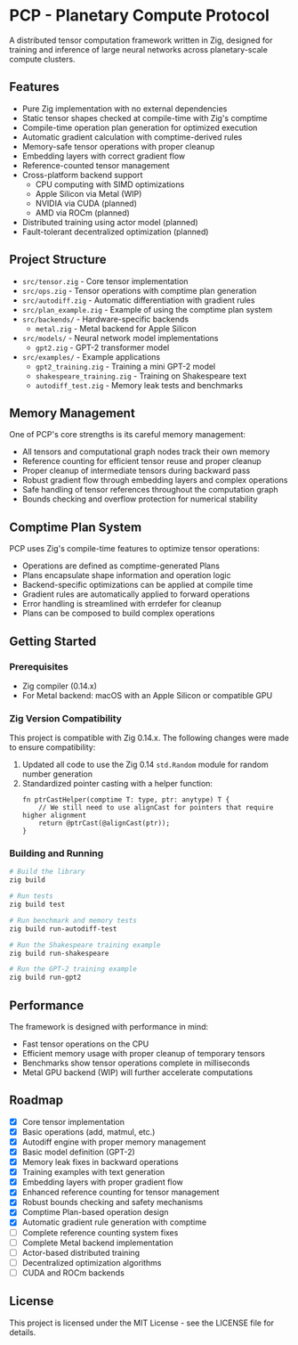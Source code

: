 # PCP - Planetary Compute Protocol

A distributed tensor computation framework written in Zig, designed for training and inference of large neural networks across planetary-scale compute clusters.

## Features

- Pure Zig implementation with no external dependencies
- Static tensor shapes checked at compile-time with Zig's comptime
- Compile-time operation plan generation for optimized execution
- Automatic gradient calculation with comptime-derived rules
- Memory-safe tensor operations with proper cleanup
- Embedding layers with correct gradient flow
- Reference-counted tensor management
- Cross-platform backend support
  - CPU computing with SIMD optimizations
  - Apple Silicon via Metal (WIP)
  - NVIDIA via CUDA (planned)
  - AMD via ROCm (planned)
- Distributed training using actor model (planned)
- Fault-tolerant decentralized optimization (planned)

## Project Structure

- `src/tensor.zig` - Core tensor implementation
- `src/ops.zig` - Tensor operations with comptime plan generation
- `src/autodiff.zig` - Automatic differentiation with gradient rules
- `src/plan_example.zig` - Example of using the comptime plan system
- `src/backends/` - Hardware-specific backends
  - `metal.zig` - Metal backend for Apple Silicon
- `src/models/` - Neural network model implementations
  - `gpt2.zig` - GPT-2 transformer model
- `src/examples/` - Example applications
  - `gpt2_training.zig` - Training a mini GPT-2 model
  - `shakespeare_training.zig` - Training on Shakespeare text
  - `autodiff_test.zig` - Memory leak tests and benchmarks

## Memory Management

One of PCP's core strengths is its careful memory management:

- All tensors and computational graph nodes track their own memory
- Reference counting for efficient tensor reuse and proper cleanup
- Proper cleanup of intermediate tensors during backward pass
- Robust gradient flow through embedding layers and complex operations
- Safe handling of tensor references throughout the computation graph
- Bounds checking and overflow protection for numerical stability

## Comptime Plan System

PCP uses Zig's compile-time features to optimize tensor operations:

- Operations are defined as comptime-generated Plans
- Plans encapsulate shape information and operation logic
- Backend-specific optimizations can be applied at compile time
- Gradient rules are automatically applied to forward operations
- Error handling is streamlined with errdefer for cleanup
- Plans can be composed to build complex operations

## Getting Started

### Prerequisites

- Zig compiler (0.14.x)
- For Metal backend: macOS with an Apple Silicon or compatible GPU

### Zig Version Compatibility

This project is compatible with Zig 0.14.x. The following changes were made to ensure compatibility:

1. Updated all code to use the Zig 0.14 `std.Random` module for random number generation
2. Standardized pointer casting with a helper function:
   ```zig
   fn ptrCastHelper(comptime T: type, ptr: anytype) T {
       // We still need to use alignCast for pointers that require higher alignment
       return @ptrCast(@alignCast(ptr));
   }
   ```

### Building and Running

```bash
# Build the library
zig build

# Run tests
zig build test

# Run benchmark and memory tests
zig build run-autodiff-test

# Run the Shakespeare training example
zig build run-shakespeare

# Run the GPT-2 training example
zig build run-gpt2
```

## Performance

The framework is designed with performance in mind:

- Fast tensor operations on the CPU
- Efficient memory usage with proper cleanup of temporary tensors
- Benchmarks show tensor operations complete in milliseconds
- Metal GPU backend (WIP) will further accelerate computations

## Roadmap

- [x] Core tensor implementation
- [x] Basic operations (add, matmul, etc.)
- [x] Autodiff engine with proper memory management
- [x] Basic model definition (GPT-2)
- [x] Memory leak fixes in backward operations
- [x] Training examples with text generation
- [x] Embedding layers with proper gradient flow
- [x] Enhanced reference counting for tensor management
- [x] Robust bounds checking and safety mechanisms
- [x] Comptime Plan-based operation design
- [x] Automatic gradient rule generation with comptime
- [ ] Complete reference counting system fixes
- [ ] Complete Metal backend implementation
- [ ] Actor-based distributed training
- [ ] Decentralized optimization algorithms
- [ ] CUDA and ROCm backends

## License

This project is licensed under the MIT License - see the LICENSE file for details.